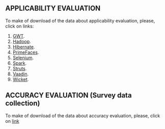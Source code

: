 ## APPLICABILITY EVALUATION

To make of download of the data about applicability evaluation, please, click on links: 
1. [GWT](https://github.com/johnatan-si/icgse-2019/raw/master/GWT.7z?raw=true).
2. [Hadoop](https://github.com/johnatan-si/icgse-2019/blob/master/Hadoop.7z?raw=true).
3. [Hibernate](https://github.com/johnatan-si/icgse-2019/blob/master/Hibernate.7z?raw=true).
4. [PrimeFaces](https://github.com/johnatan-si/icgse-2019/blob/master/PrimeFaces.7z?raw=true).
5. [Selenium](https://github.com/johnatan-si/icgse-2019/blob/master/Selenium.7z?raw=true).
6. [Spark](https://github.com/johnatan-si/icgse-2019/blob/master/Spark.7z?raw=true).
7. [Struts](https://github.com/johnatan-si/icgse-2019/blob/master/Struts.7z?raw=true).
8. [Vaadin](https://github.com/johnatan-si/icgse-2019/blob/master/Vaadin.7z?raw=true).
9. [Wicket](https://github.com/johnatan-si/icgse-2019/blob/master/Wicket.7z?raw=true).

## ACCURACY EVALUATION (Survey data collection)

To make of download of the data about accuracy evaluation, please, click on [link](https://github.com/johnatan-si/icgse-2019/blob/master/Survey-Git.zip?raw=true)
